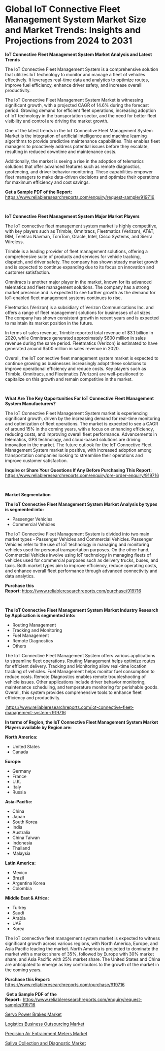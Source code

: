 <p><h1>Global IoT Connective Fleet Management System Market Size and Market Trends: Insights and Projections from 2024 to 2031</h1></p><p><strong>IoT Connective Fleet Management System Market Analysis and Latest Trends</strong></p>
<p><p>The IoT Connective Fleet Management System is a comprehensive solution that utilizes IoT technology to monitor and manage a fleet of vehicles effectively. It leverages real-time data and analytics to optimize routes, improve fuel efficiency, enhance driver safety, and increase overall productivity.</p><p>The IoT Connective Fleet Management System Market is witnessing significant growth, with a projected CAGR of 14.6% during the forecast period. Growing demand for efficient fleet operations, increasing adoption of IoT technology in the transportation sector, and the need for better fleet visibility and control are driving the market growth.</p><p>One of the latest trends in the IoT Connective Fleet Management System Market is the integration of artificial intelligence and machine learning algorithms to provide predictive maintenance capabilities. This enables fleet managers to proactively address potential issues before they escalate, resulting in reduced downtime and maintenance costs.</p><p>Additionally, the market is seeing a rise in the adoption of telematics solutions that offer advanced features such as remote diagnostics, geofencing, and driver behavior monitoring. These capabilities empower fleet managers to make data-driven decisions and optimize their operations for maximum efficiency and cost savings.</p></p>
<p><strong>Get a Sample PDF of the Report:&nbsp;</strong> <a href="https://www.reliableresearchreports.com/enquiry/request-sample/919716">https://www.reliableresearchreports.com/enquiry/request-sample/919716</a></p>
<p>&nbsp;</p>
<p><strong>IoT Connective Fleet Management System Major Market Players</strong></p>
<p><p>The IoT connective fleet management system market is highly competitive, with key players such as Trimble, Omnitracs, Fleetmatics (Verizon), AT&T, IBM, Teletrac Navman, TomTom, Oracle, Intel, Cisco Systems, and Sierra Wireless. </p><p>Trimble is a leading provider of fleet management solutions, offering a comprehensive suite of products and services for vehicle tracking, dispatch, and driver safety. The company has shown steady market growth and is expected to continue expanding due to its focus on innovation and customer satisfaction.</p><p>Omnitracs is another major player in the market, known for its advanced telematics and fleet management solutions. The company has a strong market presence and is expected to see further growth as the demand for IoT-enabled fleet management systems continues to rise.</p><p>Fleetmatics (Verizon) is a subsidiary of Verizon Communications Inc. and offers a range of fleet management solutions for businesses of all sizes. The company has shown consistent growth in recent years and is expected to maintain its market position in the future.</p><p>In terms of sales revenue, Trimble reported total revenue of $3.1 billion in 2020, while Omnitracs generated approximately $600 million in sales revenue during the same period. Fleetmatics (Verizon) is estimated to have generated around $500 million in sales revenue in 2020.</p><p>Overall, the IoT connective fleet management system market is expected to continue growing as businesses increasingly adopt these solutions to improve operational efficiency and reduce costs. Key players such as Trimble, Omnitracs, and Fleetmatics (Verizon) are well-positioned to capitalize on this growth and remain competitive in the market.</p></p>
<p>&nbsp;</p>
<p><strong>What Are The Key Opportunities For IoT Connective Fleet Management System Manufacturers?</strong></p>
<p><p>The IoT Connective Fleet Management System market is experiencing significant growth, driven by the increasing demand for real-time monitoring and optimization of fleet operations. The market is expected to see a CAGR of around 15% in the coming years, with a focus on enhancing efficiency, reducing costs, and improving overall fleet performance. Advancements in telematics, GPS technology, and cloud-based solutions are driving innovation in the market. The future outlook for the IoT Connective Fleet Management System market is positive, with increased adoption among transportation companies looking to streamline their operations and improve customer satisfaction.</p></p>
<p><strong>Inquire or Share Your Questions If Any Before Purchasing This Report:</strong> <a href="https://www.reliableresearchreports.com/enquiry/pre-order-enquiry/919716">https://www.reliableresearchreports.com/enquiry/pre-order-enquiry/919716</a></p>
<p>&nbsp;</p>
<p><strong>Market Segmentation</strong></p>
<p><strong>The IoT Connective Fleet Management System Market Analysis by types is segmented into:</strong></p>
<p><ul><li>Passenger Vehicles</li><li>Commercial Vehicles</li></ul></p>
<p><p>The IoT Connective Fleet Management System is divided into two main market types - Passenger Vehicles and Commercial Vehicles. Passenger Vehicles refer to the use of IoT technology in managing and monitoring vehicles used for personal transportation purposes. On the other hand, Commercial Vehicles involve using IoT technology in managing fleets of vehicles used for commercial purposes such as delivery trucks, buses, and taxis. Both market types aim to improve efficiency, reduce operating costs, and enhance overall fleet performance through advanced connectivity and data analytics.</p></p>
<p><strong>Purchase this Report:&nbsp;</strong><a href="https://www.reliableresearchreports.com/purchase/919716">https://www.reliableresearchreports.com/purchase/919716</a></p>
<p>&nbsp;</p>
<p><strong>The IoT Connective Fleet Management System Market Industry Research by Application is segmented into:</strong></p>
<p><ul><li>Routing Management</li><li>Tracking and Monitoring</li><li>Fuel Management</li><li>Remote Diagnostics</li><li>Others</li></ul></p>
<p><p>The IoT Connective Fleet Management System offers various applications to streamline fleet operations. Routing Management helps optimize routes for efficient delivery. Tracking and Monitoring allow real-time location tracking of vehicles. Fuel Management helps monitor fuel consumption to reduce costs. Remote Diagnostics enables remote troubleshooting of vehicle issues. Other applications include driver behavior monitoring, maintenance scheduling, and temperature monitoring for perishable goods. Overall, this system provides comprehensive tools to enhance fleet efficiency and productivity.</p></p>
<p><a href="https://www.reliableresearchreports.com/iot-connective-fleet-management-system-r919716">&nbsp;https://www.reliableresearchreports.com/iot-connective-fleet-management-system-r919716</a></p>
<p><strong>In terms of Region, the IoT Connective Fleet Management System Market Players available by Region are:</strong></p>
<p>
    <p> <strong> North America: </strong>
        <ul>
            <li>United States</li>
            <li>Canada</li>
        </ul>
        </p> 
    <p> <strong> Europe: </strong>
        <ul>
            <li>Germany</li>
            <li>France</li>
            <li>U.K.</li>
            <li>Italy</li>
            <li>Russia</li>
        </ul>
        </p> 
    <p> <strong> Asia-Pacific: </strong>
        <ul>
            <li>China</li>
            <li>Japan</li>
            <li>South Korea</li>
            <li>India</li>
            <li>Australia</li>
            <li>China Taiwan</li>
            <li>Indonesia</li>
            <li>Thailand</li>
            <li>Malaysia</li>
        </ul>
        </p> 
    <p> <strong> Latin America: </strong>
        <ul>
            <li>Mexico</li>
            <li>Brazil</li>
            <li>Argentina Korea</li>
            <li>Colombia</li>
        </ul>
        </p> 
    <p> <strong> Middle East & Africa: </strong>
        <ul>
            <li>Turkey</li>
            <li>Saudi</li>
            <li>Arabia</li>
            <li>UAE</li>
            <li>Korea</li>
        </ul>
    </p>
    </p>
<p><p>The IoT connective fleet management system market is expected to witness significant growth across various regions, with North America, Europe, and Asia Pacific leading the market. North America is projected to dominate the market with a market share of 35%, followed by Europe with 30% market share, and Asia Pacific with 25% market share. The United States and China are anticipated to emerge as key contributors to the growth of the market in the coming years.</p></p>
<p><strong>Purchase this Report: </strong><a href="https://www.reliableresearchreports.com/purchase/919716">https://www.reliableresearchreports.com/purchase/919716</a></p>
<p>&nbsp;<strong>Get a Sample PDF of the Report:&nbsp;&nbsp;</strong><a href="https://www.reliableresearchreports.com/enquiry/request-sample/919716">https://www.reliableresearchreports.com/enquiry/request-sample/919716</a></p>
<p><strong></strong></p>
<p><p><a href="https://www.linkedin.com/pulse/servo-power-brakes-market-research-report-its-history-forecast-cdnle">Servo Power Brakes Market</a></p><p><a href="https://github.com/EunaWiegad2023/Market-Research-Report-List-1/blob/main/logistics-business-outsourcing-market.md">Logistics Business Outsourcing Market</a></p><p><a href="https://www.linkedin.com/pulse/precision-air-entrainment-metersnbspmarket-focuses-market-be7oe">Precision Air Entrainment Meters Market</a></p><p><a href="https://github.com/edytherolanlouisejk1miz0wig/Market-Research-Report-List-2/blob/main/saliva-collection-and-diagnostic-market.md">Saliva Collection and Diagnostic Market</a></p></p>